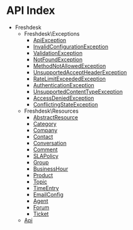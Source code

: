 API Index
=========

* Freshdesk
    * Freshdesk\Exceptions
        * [ApiException](Freshdesk-Exceptions-ApiException.md)
        * [InvalidConfigurationException](Freshdesk-Exceptions-InvalidConfigurationException.md)
        * [ValidationException](Freshdesk-Exceptions-ValidationException.md)
        * [NotFoundException](Freshdesk-Exceptions-NotFoundException.md)
        * [MethodNotAllowedException](Freshdesk-Exceptions-MethodNotAllowedException.md)
        * [UnsupportedAcceptHeaderException](Freshdesk-Exceptions-UnsupportedAcceptHeaderException.md)
        * [RateLimitExceededException](Freshdesk-Exceptions-RateLimitExceededException.md)
        * [AuthenticationException](Freshdesk-Exceptions-AuthenticationException.md)
        * [UnsupportedContentTypeException](Freshdesk-Exceptions-UnsupportedContentTypeException.md)
        * [AccessDeniedException](Freshdesk-Exceptions-AccessDeniedException.md)
        * [ConflictingStateException](Freshdesk-Exceptions-ConflictingStateException.md)
    * Freshdesk\Resources
        * [AbstractResource](Freshdesk-Resources-AbstractResource.md)
        * [Category](Freshdesk-Resources-Category.md)
        * [Company](Freshdesk-Resources-Company.md)
        * [Contact](Freshdesk-Resources-Contact.md)
        * [Conversation](Freshdesk-Resources-Conversation.md)
        * [Comment](Freshdesk-Resources-Comment.md)
        * [SLAPolicy](Freshdesk-Resources-SLAPolicy.md)
        * [Group](Freshdesk-Resources-Group.md)
        * [BusinessHour](Freshdesk-Resources-BusinessHour.md)
        * [Product](Freshdesk-Resources-Product.md)
        * [Topic](Freshdesk-Resources-Topic.md)
        * [TimeEntry](Freshdesk-Resources-TimeEntry.md)
        * [EmailConfig](Freshdesk-Resources-EmailConfig.md)
        * [Agent](Freshdesk-Resources-Agent.md)
        * [Forum](Freshdesk-Resources-Forum.md)
        * [Ticket](Freshdesk-Resources-Ticket.md)
    * [Api](Freshdesk-Api.md)

